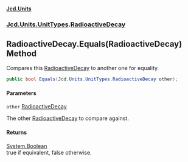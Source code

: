 #### [Jcd.Units](index.md 'index')
### [Jcd.Units.UnitTypes](Jcd.Units.UnitTypes.md 'Jcd.Units.UnitTypes').[RadioactiveDecay](Jcd.Units.UnitTypes.RadioactiveDecay.md 'Jcd.Units.UnitTypes.RadioactiveDecay')

## RadioactiveDecay.Equals(RadioactiveDecay) Method

Compares this [RadioactiveDecay](Jcd.Units.UnitTypes.RadioactiveDecay.md 'Jcd.Units.UnitTypes.RadioactiveDecay') to another one for equality.

```csharp
public bool Equals(Jcd.Units.UnitTypes.RadioactiveDecay other);
```
#### Parameters

<a name='Jcd.Units.UnitTypes.RadioactiveDecay.Equals(Jcd.Units.UnitTypes.RadioactiveDecay).other'></a>

`other` [RadioactiveDecay](Jcd.Units.UnitTypes.RadioactiveDecay.md 'Jcd.Units.UnitTypes.RadioactiveDecay')

The other [RadioactiveDecay](Jcd.Units.UnitTypes.RadioactiveDecay.md 'Jcd.Units.UnitTypes.RadioactiveDecay') to compare against.

#### Returns
[System.Boolean](https://docs.microsoft.com/en-us/dotnet/api/System.Boolean 'System.Boolean')  
true if equivalent, false otherwise.